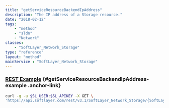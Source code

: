 ```yaml
---
title: "getServiceResourceBackendIpAddress"
description: "The IP address of a Storage resource."
date: "2018-02-12"
tags:
    - "method"
    - "sldn"
    - "Network"
classes:
    - "SoftLayer_Network_Storage"
type: "reference"
layout: "method"
mainService : "SoftLayer_Network_Storage"
---
```


### [REST Example](#getServiceResourceBackendIpAddress-example) <a href="/article/rest/"><i class="fas fa-question"></i></a> {#getServiceResourceBackendIpAddress-example .anchor-link} 
```bash
curl -g -u $SL_USER:$SL_APIKEY -X GET \
'https://api.softlayer.com/rest/v3.1/SoftLayer_Network_Storage/{SoftLayer_Network_StorageID}/getServiceResourceBackendIpAddress'
```
